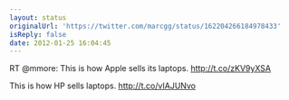 ```yaml
---
layout: status
originalUrl: 'https://twitter.com/marcgg/status/162204266184978433'
isReply: false
date: 2012-01-25 16:04:45
---
```


RT @mmore: This is how Apple sells its laptops.
http://t.co/zKV9yXSA

This is how HP sells laptops. 
http://t.co/vIAJUNvo
